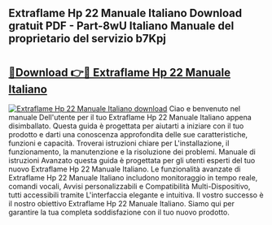 ## Extraflame Hp 22 Manuale Italiano Download gratuit PDF - Part-8wU Italiano Manuale del proprietario del servizio b7Kpj

# <h2><a href="http://dfg1zh.blite.top/?on=Extraflame+Hp+22+Manuale+Italiano">🔗Download 👉🔴 Extraflame Hp 22 Manuale Italiano</a></h2>

[![Extraflame Hp 22 Manuale Italiano download](https://i.imgur.com/lujVjoI.png)](http://dfg1zh.blite.top/?on=Extraflame+Hp+22+Manuale+Italiano)
Ciao e benvenuto nel manuale Dell'utente per il tuo Extraflame Hp 22 Manuale Italiano appena disimballato. Questa guida è progettata per aiutarti a iniziare con il tuo prodotto e darti una conoscenza approfondita delle sue caratteristiche, funzioni e capacità. Troverai istruzioni chiare per L'installazione, il funzionamento, la manutenzione e la risoluzione dei problemi. Manuale di istruzioni Avanzato questa guida è progettata per gli utenti esperti del tuo nuovo Extraflame Hp 22 Manuale Italiano. Le funzionalità avanzate di Extraflame Hp 22 Manuale Italiano includono monitoraggio in tempo reale, comandi vocali, Avvisi personalizzabili e Compatibilità Multi-Dispositivo, tutti accessibili tramite L'interfaccia elegante e intuitiva. Il vostro successo è il nostro obiettivo Extraflame Hp 22 Manuale Italiano. Siamo qui per garantire la tua completa soddisfazione con il tuo nuovo prodotto.
